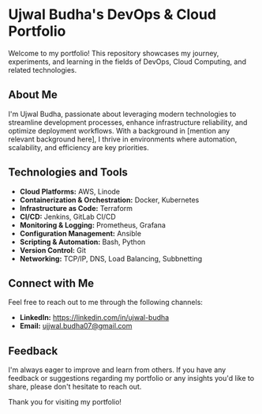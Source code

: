 # Ujwal Budha's DevOps & Cloud Portfolio

Welcome to my portfolio! This repository showcases my journey, experiments, and learning in the fields of DevOps, Cloud Computing, and related technologies.

## About Me

I'm Ujwal Budha, passionate about leveraging modern technologies to streamline development processes, enhance infrastructure reliability, and optimize deployment workflows. With a background in [mention any relevant background here], I thrive in environments where automation, scalability, and efficiency are key priorities.

## Technologies and Tools

- **Cloud Platforms:** AWS, Linode
- **Containerization & Orchestration:** Docker, Kubernetes
- **Infrastructure as Code:** Terraform
- **CI/CD:** Jenkins, GitLab CI/CD
- **Monitoring & Logging:** Prometheus, Grafana
- **Configuration Management:** Ansible
- **Scripting & Automation:** Bash, Python
- **Version Control:** Git
- **Networking:** TCP/IP, DNS, Load Balancing, Subbnetting


## Connect with Me

Feel free to reach out to me through the following channels:

- **LinkedIn:** https://linkedin.com/in/ujwal-budha
- **Email:** ujjwal.budha07@gmail.com

## Feedback

I'm always eager to improve and learn from others. If you have any feedback or suggestions regarding my portfolio or any insights you'd like to share, please don't hesitate to reach out.

Thank you for visiting my portfolio!
